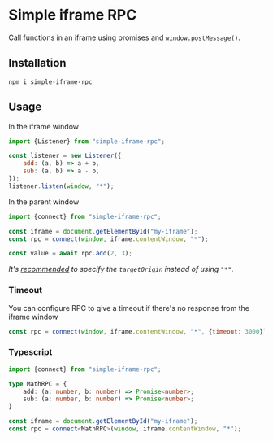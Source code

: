 # Simple iframe RPC

Call functions in an iframe using promises and `window.postMessage()`.

## Installation

    npm i simple-iframe-rpc

## Usage
In the iframe window

```js
import {Listener} from "simple-iframe-rpc";

const listener = new Listener({
    add: (a, b) => a + b,
    sub: (a, b) => a - b,
});
listener.listen(window, "*");
```

In the parent window

```js
import {connect} from "simple-iframe-rpc";

const iframe = document.getElementById("my-iframe");
const rpc = connect(window, iframe.contentWindow, "*");

const value = await rpc.add(2, 3);
```

_It's [recommended](https://developer.mozilla.org/en-US/docs/Web/API/Window/postMessage#parameters) to specify the `targetOrigin` instead of using `"*"`._

### Timeout

You can configure RPC to give a timeout if there's no response from the iframe window

```js
const rpc = connect(window, iframe.contentWindow, "*", {timeout: 3000});
```

### Typescript

```ts
import {connect} from "simple-iframe-rpc";

type MathRPC = {
    add: (a: number, b: number) => Promise<number>;
    sub: (a: number, b: number) => Promise<number>;
}

const iframe = document.getElementById("my-iframe");
const rpc = connect<MathRPC>(window, iframe.contentWindow, "*");
```
